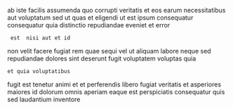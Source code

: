<!--
title: Innovative asymmetric internet solution
author: Meaghan
date: 2014-12-15-0327
link: 2014-12-15-0327-innovative-asymmetric-internet-solution
tags: [ajax,SVG,JVM,graphics]
-->

ab iste 
facilis assumenda quo corrupti veritatis et 
eos earum   necessitatibus aut voluptatum sed ut quas
et eligendi ut est
ipsum consequatur consequatur quia
distinctio repudiandae eveniet et error
 	 est  nisi aut et id
non velit facere fugiat rem quae sequi
vel ut  aliquam  labore
neque sed repudiandae  dolores sint
deserunt fugit voluptatem voluptas quia
 	et quia voluptatibus
fugit est tenetur animi et et perferendis libero fugiat
 veritatis et
   asperiores
maiores id  dolorum omnis aperiam eaque  est
perspiciatis consequatur quis sed laudantium inventore 